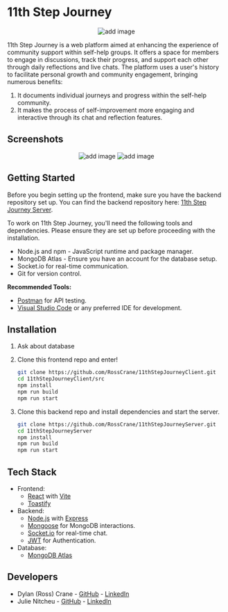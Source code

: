 # 11th Step Journey

<p align="center">
  <img src="" alt="add image" />
</p>

11th Step Journey is a web platform aimed at enhancing the experience of community support within self-help groups. It offers a space for members to engage in discussions, track their progress, and support each other through daily reflections and live chats. The platform uses a user's history to facilitate personal growth and community engagement, bringing numerous benefits:

1. It documents individual journeys and progress within the self-help community.
2. It makes the process of self-improvement more engaging and interactive through its chat and reflection features.

## Screenshots

<p align="center">
  <img src="" alt="add image" />
  <img src="" alt="add image" />
</p>

## Getting Started

Before you begin setting up the frontend, make sure you have the backend repository set up. You can find the backend repository here: [11th Step Journey Server](https://github.com/RossCrane/11thStepJourneyServer).

To work on 11th Step Journey, you'll need the following tools and dependencies. Please ensure they are set up before proceeding with the installation.

- Node.js and npm - JavaScript runtime and package manager.
- MongoDB Atlas - Ensure you have an account for the database setup.
- Socket.io for real-time communication.
- Git for version control.

**Recommended Tools:**

- [Postman](https://www.postman.com/) for API testing.
- [Visual Studio Code](https://code.visualstudio.com/) or any preferred IDE for development.

## Installation

1. Ask about database

2. Clone this frontend repo and enter!

   ```bash
   git clone https://github.com/RossCrane/11thStepJourneyClient.git
   cd 11thStepJourneyClient/src
   npm install
   npm run build
   npm run start
   ```

3. Clone this backend repo and install dependencies and start the server.

   ```bash
   git clone https://github.com/RossCrane/11thStepJourneyServer.git
   cd 11thStepJourneyServer
   npm install
   npm run build
   npm run start
   ```

## Tech Stack

- Frontend:
  - [React](https://reactjs.org/) with [Vite](https://vitejs.dev/)
  - [Toastify](https://fkhadra.github.io/react-toastify/introduction/)
- Backend:
  - [Node.js](https://nodejs.org/en/) with [Express](https://expressjs.com/)
  - [Mongoose](https://mongoosejs.com/) for MongoDB interactions.
  - [Socket.io](https://socket.io/) for real-time chat.
  - [JWT](https://jwt.io/) for Authentication.
- Database:
  - [MongoDB Atlas](https://https://www.mongodb.com/atlas/database)

## Developers

- Dylan (Ross) Crane - [GitHub](https://github.com/RossCrane) - [LinkedIn](https://www.linkedin.com/in/dylanrosscrane/)
- Julie Nitcheu - [GitHub](https://github.com/juliecodes19) - [LinkedIn](https://www.linkedin.com/in/junagao/)
